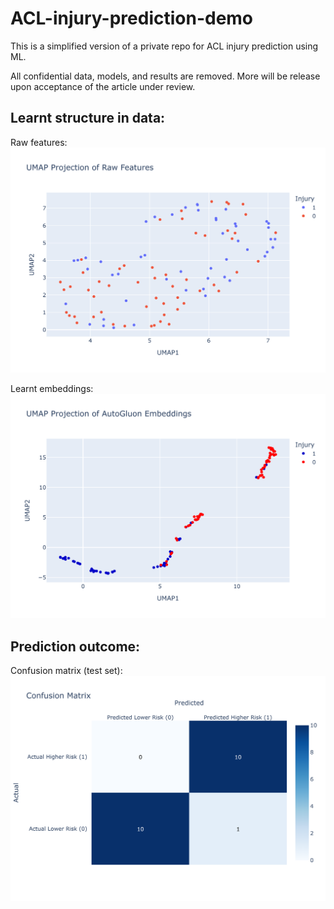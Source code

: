 # ACL-injury-prediction-demo

This is a simplified version of a private repo for ACL injury prediction using ML. 

All confidential data, models, and results are removed.
More will be release upon acceptance of the article under review.

## Learnt structure in data:

Raw features:
![Structure of raw feature](https://github.com/HowardKao-1130/ACL-injury-prediction-demo/blob/main/AutoGluon_Figures/umap_projection_raw.png)

Learnt embeddings:
![Structure of learnt embeddings](https://github.com/HowardKao-1130/ACL-injury-prediction-demo/blob/main/AutoGluon_Figures/umap_projection_embedding.png)

## Prediction outcome:

Confusion matrix (test set):
![Confusion matrix](https://github.com/HowardKao-1130/ACL-injury-prediction-demo/blob/main/AutoGluon_Figures/confusion_matrix.png)

